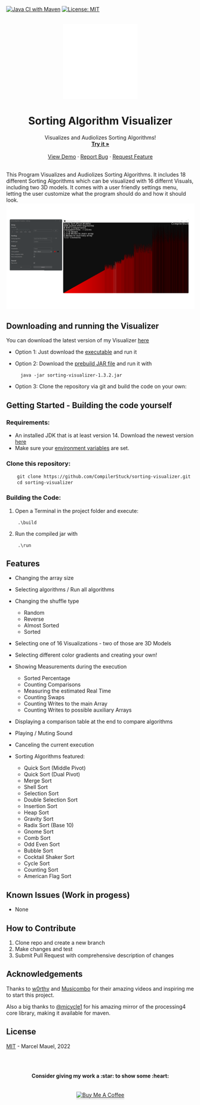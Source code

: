 [![Java CI with Maven](https://github.com/marcelmauel/sorting-visualizer/actions/workflows/maven.yml/badge.svg)](https://github.com/marcelmauel/sorting-visualizer/actions/workflows/maven.yml)
[![License: MIT](https://img.shields.io/badge/License-MIT-yellow.svg)](https://opensource.org/licenses/MIT)



<br />
<div align="center">
  <a href="https://github.com/marcelmauel/sorting-visualizer">
    <img src="images/logo.png" alt="Logo" width="200" height="200">
  </a>

  <h1 align="center">Sorting Algorithm Visualizer</h3>

  <p align="center">
    Visualizes and Audiolizes Sorting Algorithms!
    <br />
    <a href="https://github.com/marcelmauel/sorting-visualizer/releases/tag/v1.3.2"><strong>Try it »</strong></a>
    <br />
    <br />
    <a href="https://youtu.be/9bm-q115OFM">View Demo</a>
    ·
    <a href="https://github.com/marcelmauel/sorting-visualizer/issues">Report Bug</a>
    ·
    <a href="https://github.com/marcelmauel/sorting-visualizer/issues">Request Feature</a>
    </p>
</div>
<br />
This Program Visualizes and Audiolizes Sorting Algorithms. It includes 18 different Sorting Algorithms which can be visualized with 16 differnt Visuals, including two 3D models.
It comes with a user friendly settings menu, letting the user customize what the program should do and how it should look.

<div align="center">
        <img src="images/demo.png" alt="Program demo">
  <p align="center">
</div>

## Downloading and running the Visualizer
You can download the latest version of my Visualizer [here](https://github.com/marcelmauel/sorting-visualizer/releases/tag/v1.3.2)
* Option 1: Just download the [executable](https://github.com/marcelmauel/sorting-visualizer/releases/download/v1.3.2/sorting-visualizer.exe) and run it
* Option 2: Download the [prebuild JAR file](https://github.com/marcelmauel/sorting-visualizer/releases/download/v1.3.2/sorting-visualizer-1.3.2.jar) and run it with

        java -jar sorting-visualizer-1.3.2.jar

* Option 3: Clone the repository via git and build the code on your own:

## Getting Started - Building the code yourself
### Requirements:

* An installed JDK that is at least version 14. Download the newest version [here](https://jdk.java.net/19/)
* Make sure your [environment variables](https://www.baeldung.com/java-home-on-windows-7-8-10-mac-os-x-linux) are set.

### Clone this repository:

        git clone https://github.com/CompilerStuck/sorting-visualizer.git
        cd sorting-visualizer


### Building the Code:

1. Open a Terminal in the project folder and execute: 

        .\build

2. Run the compiled jar with

        .\run
        


## Features

* Changing the array size
* Selecting algorithms / Run all algorithms
* Changing the shuffle type
   - Random
   - Reverse
   - Almost Sorted
   - Sorted
* Selecting one of 16 Visualizations - two of those are 3D Models
* Selecting different color gradients and creating your own!
* Showing Measurements during the execution
   -  Sorted Percentage
   - Counting Comparisons
   -  Measuring the estimated Real Time 
   - Counting Swaps
   - Counting Writes to the main Array
   - Counting Writes to possible auxiliary Arrays
* Displaying a comparison table at the end to compare algorithms
* Playing / Muting Sound
* Canceling the current execution

* Sorting Algorithms featured:
   - Quick Sort (Middle Pivot)
   - Quick Sort (Dual Pivot)
   - Merge Sort
   - Shell Sort
   - Selection Sort
   - Double Selection Sort
   - Insertion Sort
   - Heap Sort
   - Gravity Sort
   - Radix Sort (Base 10)
   - Gnome Sort
   - Comb Sort
   - Odd Even Sort
   - Bubble Sort
   - Cocktail Shaker Sort
   - Cycle Sort
   - Counting Sort
   - American Flag Sort


## Known Issues (Work in progess)
* None

## How to Contribute
1. Clone repo and create a new branch
2. Make changes and test
3. Submit Pull Request with comprehensive description of changes

## Acknowledgements
Thanks to [w0rthy](https://www.youtube.com/c/w0rthyA) and [Musicombo](https://www.youtube.com/c/Musicombo) for their amazing videos and inspiring me to start this project.

Also a big thanks to [@micycle1](https://github.com/micycle1) for his amazing mirror of the processing4 core library, making it available for maven.

## License
[MIT](https://github.com/marcelmauel/sorting-visualizer/blob/main/LICENSE) - Marcel Mauel, 2022

<br />
<br />

<p align="center">
	<strong>Consider giving my work a :star: to show some :heart:</strong>
	<br/>
	<br/>
	<br/>
	<a href="https://www.buymeacoffee.com/CompilerStuck" target="_blank"><img src="https://www.buymeacoffee.com/assets/img/custom_images/orange_img.png" alt="Buy Me A Coffee" style="height: 41px !important;width: 174px !important;box-shadow: 0px 3px 2px 0px rgba(190, 190, 190, 0.5) !important;-webkit-box-shadow: 0px 3px 2px 0px rgba(190, 190, 190, 0.5) !important;" ></a>
</p>
